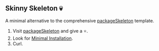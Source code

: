 ## Skinny Skeleton 💀

A minimal alternative to the comprehensive [packageSkeleton](https://github.com/CenterForAssessment/packageSkeleton) template.

1. Visit [packageSkeleton](https://github.com/CenterForAssessment/packageSkeleton) and give a ⭐.
2. Look for [Minimal Installation](https://github.com/CenterForAssessment/packageSkeleton#minimal-installation).
3. Curl.
